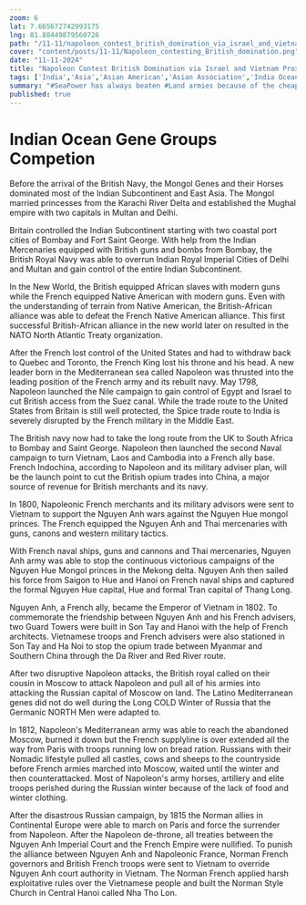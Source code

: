 ```yaml
--- 
zoom: 6  
lat: 7.665672742993175
lng: 81.88449879560726
path: "/11-11/napoleon_contest_british_domination_via_israel_and_vietnam_proxy"
cover: "content/posts/11-11/Napoleon_contesting_British_domination.png"
date: "11-11-2024"
title: "Napoleon Contest British Domination via Israel and Vietnam Proxy"
tags: ['India','Asia','Asian American','Asian Association','India Ocean','Spykman World','GeoGenetics']  
summary: "#SeaPower has always beaten #Land armies because of the cheaper cost of moving good as well as the flexibility of rivers and ocean highway. Whoever control the #IndianOcean will end up control Euro Asia in 21 century."
published: true
---
```


# Indian Ocean Gene Groups Competion

Before the arrival of the British Navy, the Mongol Genes and their Horses dominated most of the Indian Subcontinent and East Asia. The Mongol married princesses from the Karachi River Delta and established the Mughal empire with two capitals in Multan and Delhi. 

Britain controlled the Indian Subcontinent starting with two coastal port cities of Bombay and Fort Saint George. With help from the Indian Mercenaries equipped with British guns and bombs from Bombay, the British Royal Navy was able to overrun Indian Royal Imperial Cities of Delhi and Multan and gain control of the entire Indian Subcontinent. 

In the New World, the British equipped African slaves with modern guns while the French equipped Native American with modern guns. Even with the understanding of terrain from Native American, the British-African alliance was able to defeat the French Native American alliance. This first successful British-African alliance in the new world later on resulted in the NATO North Atlantic Treaty organization.  

After the French lost control of the United States and had to withdraw back to Quebec and Toronto, the French King lost his throne and his head. A new leader born in the Mediterranean sea called Napoleon was thrusted into the leading position of the French army and its rebuilt navy. May 1798, Napoleon launched the Nile campaign to gain control of Egypt and Israel to cut British access from the Suez canal.  While the trade route to the United States from Britain is still well protected, the Spice trade route to India is severely disrupted by the French military in the Middle East.

The British navy now had to take the long route from the UK to South Africa to Bombay and Saint George. Napoleon then launched the second Naval campaign to turn Vietnam, Laos and Cambodia into a French ally base. French Indochina, according to Napoleon and its military adviser plan, will be the launch point to cut the British opium trades into China, a major source of revenue for British merchants and its navy. 

In 1800, Napoleonic French merchants and its military advisors were sent to Vietnam to support the Nguyen Anh wars against the Nguyen Hue mongol princes. The French equipped the Nguyen Anh and Thai mercenaries with guns, canons and western military tactics. 

With French naval ships, guns and cannons and Thai mercenaries, Nguyen Anh army was able to stop the continuous victorious campaigns of the Nguyen Hue Mongol princes in the Mekong delta. Nguyen Anh then sailed his force from Saigon to Hue and Hanoi on French naval ships and captured the formal Nguyen Hue capital, Hue and formal Tran capital of Thang Long. 

Nguyen Anh, a French ally, became the Emperor of Vietnam in 1802. To commemorate the friendship between Nguyen Anh and his French advisers, two Guard Towers were built in Son Tay and Hanoi with the help of French architects. Vietnamese troops and French advisers were also stationed in Son Tay and Ha Noi to stop the opium trade between Myanmar and Southern China through the Da River and Red River route. 

After two disruptive Napoleon attacks, the British royal called on their cousin in Moscow to attack Napoleon and pull all of his armies into attacking the Russian capital of Moscow on land. The Latino Mediterranean genes did not do well during the Long COLD Winter of Russia that the Germanic NORTH Men were adapted to. 

In 1812, Napoleon's Mediterranean army was able to reach the abandoned Moscow, burned it down but the French supplyline is over extended all the way from Paris with troops running low on bread ration. Russians with their Nomadic lifestyle pulled all castles, cows and sheeps to the countryside before French armies marched into Moscow, waited until the winter and then counterattacked. Most of Napoleon's army horses, artillery and elite troops perished during the Russian winter because of the lack of food and winter clothing. 

After the disastrous Russian campaign, by 1815 the Norman allies in Continental Europe were able to march on Paris and force the surrender from Napoleon. After the Napoleon de-throne, all treaties between the Nguyen Anh Imperial Court and the French Empire were nullified. To punish the alliance between Nguyen Anh and Napoleonic France, Norman French governors and British French troops were sent to Vietnam to override Nguyen Anh court authority in Vietnam. The Norman French applied harsh exploitative rules over the Vietnamese people and built the Norman Style Church in Central Hanoi called Nha Tho Lon. 